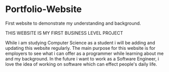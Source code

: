 # Portfolio-Website
First website to demonstrate my understanding and background.

THIS WEBSITE IS MY FIRST BUSINESS LEVEL PROJECT

While i am studying Computer Science as a student i will be adding and updating this website regularly. 
The main purpose for this website is for employers to see what i can offer as a programmer while learning about me and my background.
In the future i want to work as a Software Engineer, i love the idea of working on software which can effect people's daily life.
